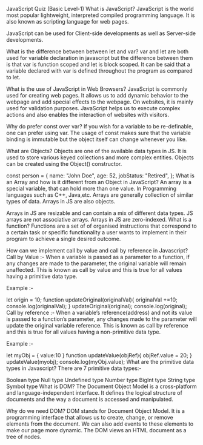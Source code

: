 JavaScript Quiz (Basic Level-1)
What is JavaScript?
JavaScript is the world most popular lightweight, interpreted compiled programming language. It is also known as scripting language for web pages.

JavaScript can be used for Client-side developments as well as Server-side developments.

What is the difference between between let and var?
var and let are both used for variable declaration in javascript but the difference between them is that var is function scoped and let is block scoped. It can be said that a variable declared with var is defined throughout the program as compared to let.

What is the use of JavaScript in Web Browsers?
JavaScript is commonly used for creating web pages. It allows us to add dynamic behavior to the webpage and add special effects to the webpage. On websites, it is mainly used for validation purposes. JavaScript helps us to execute complex actions and also enables the interaction of websites with visitors.

Why do prefer const over var?
If you wish for a variable to be re-definable, one can prefer using var. The usage of const makes sure that the variable binding is immutable but the object itself can change whenever you like.

What are Objects?
Objects are one of the available data types in JS. It is used to store various keyed collections and more complex entities. Objects can be created using the Object() constructor.

 const person = {
  name: "John Doe",
  age: 52,
  jobStatus: "Retired",
};
What is an Array and how is it different from an Object in JavaScript?
An array is a special variable, that can hold more than one value. In Programming languages such as C++, Java,etc. Arrays are generally collection of similar types of data. Arrays in JS are also objects.

Arrays in JS are resizable and can contain a mix of different data types.
JS arrays are not associative arrays.
Arrays in JS are zero-indexed.
What is a function?
Functions are a set of of organised instructions that correspond to a certain task or specific functionality a user wants to implement in their program to achieve a single desired outcome.

How can we implement call by value and call by reference in Javascript?
Call by Value :- When a variable is passed as a parameter to a function, if any changes are made to the parameter, the original variable will remain unaffected. This is known as call by value and this is true for all values having a primitive data type.

Example :-

let origin = 10;
function updateOriginal(originalVal){
    originalVal +=10;
    console.log(originalVal);
}
updateOriginal(original);
console.log(original);
Call by reference :- When a variable’s reference(address) and not its value is passed to a function’s parameter, any changes made to the parameter will update the original variable reference. This is known as call by reference and this is true for all values having a non-primitive data type.

Example :-

let myObj = {
    value:10
}
function updateValue(objRef){
    objRef.value = 20;
}
updateValue(myobj);
console.log(myObj.value);
What are the primitive data types in Javascript?
There are 7 primitive data types:-

Boolean type
Null type
Undefined type
Number type
BigInt type
String type
Symbol type
What is DOM?
The Document Object Model is a cross-platform and language-independent interface. It defines the logical structure of documents and the way a document is accessed and manipulated.

Why do we need DOM?
DOM stands for Document Object Model. It is a programming interface that allows us to create, change, or remove elements from the document. We can also add events to these elements to make our page more dynamic. The DOM views an HTML document as a tree of nodes.